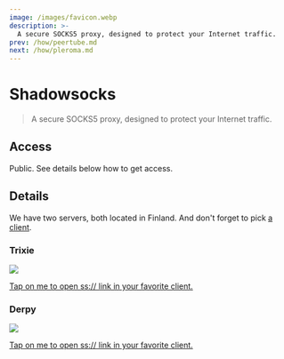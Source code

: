 ```yaml
---
image: /images/favicon.webp
description: >-
  A secure SOCKS5 proxy, designed to protect your Internet traffic.
prev: /how/peertube.md
next: /how/pleroma.md
---
```


# Shadowsocks

> A secure SOCKS5 proxy, designed to protect your Internet traffic.

## Access

Public. See details below how to get access.

## Details

We have two servers, both located in Finland. And don't forget to pick [a client](http://shadowsocks.org/en/download/clients.html).

### Trixie

![](/images/trixie-ss.webp)

[Tap on me to open ss:// link in your favorite client.](ss://YWVzLTI1Ni1jZmI6bHVsYW1vb25AdHJpeGllLjA5MjkxOC54eXo6ODM4OA==)

### Derpy

![](/images/derpy-ss.webp)

[Tap on me to open ss:// link in your favorite client.](ss://YWVzLTI1Ni1jZmI6bXVmZmluc0BkZXJweS4wOTI5MTgueHl6OjgzODg=)